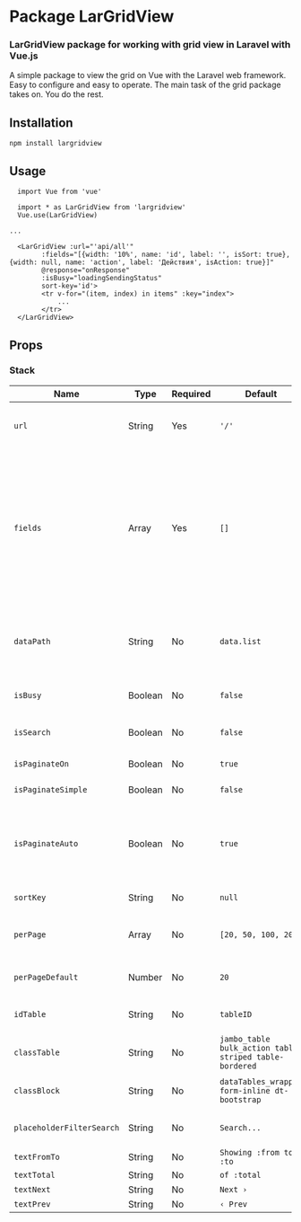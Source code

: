 # Package LarGridView

### LarGridView package for working with grid view in Laravel with Vue.js

A simple package to view the grid on Vue with the Laravel web framework. Easy to configure and easy to operate. The main task of the grid package takes on. You do the rest.

## Installation

`npm install largridview`

## Usage

```
  import Vue from 'vue'
  
  import * as LarGridView from 'largridview'
  Vue.use(LarGridView)

...

  <LarGridView :url="'api/all'"
        :fields="[{width: '10%', name: 'id', label: '', isSort: true}, {width: null, name: 'action', label: 'Действия', isAction: true}]"
        @response="onResponse"
        :isBusy="loadingSendingStatus"
        sort-key='id'>
        <tr v-for="(item, index) in items" :key="index">
            ...
        </tr>
  </LarGridView>
```


## Props

### Stack

| Name | Type | Required | Default | Description |
| --- | --- | --- | --- | --- |
| `url` | String | Yes | `'/'` | URL to get the required data. |
| `fields` | Array | Yes | `[]` | Fields to display. Example: `[{width: '10%', name: 'id', label: '', isSort: true}, {width: null, name: 'action', label: 'Действия', isAction: true}]`. |
| `dataPath` | String | No | `data.list` | The path to receiving data from a pagination request response. |
| `isBusy` | Boolean | No | `false` | Loading data into a table. |
| `isSearch` | Boolean | No | `false` | Enable table search. |
| `isPaginateOn` | Boolean | No | `true` | Enable pagination. |
| `isPaginateSimple` | Boolean | No | `false` | Simple pagination. |
| `isPaginateAuto` | Boolean | No | `true` | Enable automatic pagination detection - simple pagination or not. |
| `sortKey` | String | No | `null` | Default Sort Column. |
| `perPage` | Array | No | `[20, 50, 100, 200]` | The number of rows for the table. |
| `perPageDefault` | Number | No | `20` | Default row count for table. |
| `idTable` | String | No | `tableID` | Table id for better control. |
| `classTable` | String | No | `jambo_table bulk_action table-striped table-bordered` | Class for the table itself. |
| `classBlock` | String | No | `dataTables_wrapper form-inline dt-bootstrap` | Class for the block itself. |
| `placeholderFilterSearch` | String | No | `Search...` | Placeholder for search input. |
| `textFromTo` | String | No | `Showing :from to :to` |  |
| `textTotal` | String | No | `of :total` |  |
| `textNext` | String | No | `Next ›` |  |
| `textPrev` | String | No | `‹ Prev` |  |